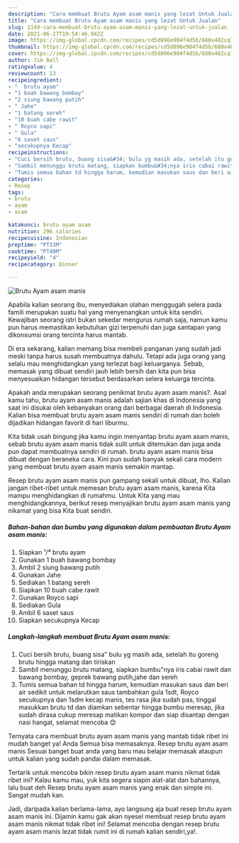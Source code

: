 ```yaml
---
description: "Cara membuat Brutu Ayam asam manis yang lezat Untuk Jualan"
title: "Cara membuat Brutu Ayam asam manis yang lezat Untuk Jualan"
slug: 1149-cara-membuat-brutu-ayam-asam-manis-yang-lezat-untuk-jualan
date: 2021-06-27T19:54:46.942Z
image: https://img-global.cpcdn.com/recipes/cd5d896e904f4d5b/680x482cq70/brutu-ayam-asam-manis-foto-resep-utama.jpg
thumbnail: https://img-global.cpcdn.com/recipes/cd5d896e904f4d5b/680x482cq70/brutu-ayam-asam-manis-foto-resep-utama.jpg
cover: https://img-global.cpcdn.com/recipes/cd5d896e904f4d5b/680x482cq70/brutu-ayam-asam-manis-foto-resep-utama.jpg
author: Jim Ball
ratingvalue: 4
reviewcount: 13
recipeingredient:
- "  brutu ayam"
- "1 buah bawang bombay"
- "2 siung bawang putih"
- " Jahe"
- "1 batang sereh"
- "10 buah cabe rawit"
- " Royco sapi"
- " Gula"
- "6 saset saus"
- "secukupnya Kecap"
recipeinstructions:
- "Cuci bersih brutu, buang sisa&#34; bulu yg masih ada, setelah itu goreng brutu hingga matang dan tiriskan"
- "Sambil menunggu brutu matang, siapkan bumbu&#34;nya iris cabai rawit dan bawang bombay, geprek bawang putih,jahe dan sereh"
- "Tumis semua bahan td hingga harum, kemudian masukan saus dan beri air sedikit untuk melarutkan saus tambahkan gula 1sdt, Royco secukupnya dan 1sdm kecap manis, tes rasa jika sudah pas, tinggal masukkan brutu td dan diamkan sebentar hingga bumbu meresap, jika sudah dirasa cukup meresap matikan kompor dan siap disantap dengan nasi hangat, selamat mencoba 😊"
categories:
- Resep
tags:
- brutu
- ayam
- asam

katakunci: brutu ayam asam 
nutrition: 296 calories
recipecuisine: Indonesian
preptime: "PT33M"
cooktime: "PT40M"
recipeyield: "4"
recipecategory: Dinner

---
```



![Brutu Ayam asam manis](https://img-global.cpcdn.com/recipes/cd5d896e904f4d5b/680x482cq70/brutu-ayam-asam-manis-foto-resep-utama.jpg)

Apabila kalian seorang ibu, menyediakan olahan menggugah selera pada famili merupakan suatu hal yang menyenangkan untuk kita sendiri. Kewajiban seorang istri bukan sekedar mengurus rumah saja, namun kamu pun harus memastikan kebutuhan gizi terpenuhi dan juga santapan yang dikonsumsi orang tercinta harus mantab.

Di era  sekarang, kalian memang bisa membeli panganan yang sudah jadi meski tanpa harus susah membuatnya dahulu. Tetapi ada juga orang yang selalu mau menghidangkan yang terlezat bagi keluarganya. Sebab, memasak yang dibuat sendiri jauh lebih bersih dan kita pun bisa menyesuaikan hidangan tersebut berdasarkan selera keluarga tercinta. 



Apakah anda merupakan seorang penikmat brutu ayam asam manis?. Asal kamu tahu, brutu ayam asam manis adalah sajian khas di Indonesia yang saat ini disukai oleh kebanyakan orang dari berbagai daerah di Indonesia. Kalian bisa membuat brutu ayam asam manis sendiri di rumah dan boleh dijadikan hidangan favorit di hari liburmu.

Kita tidak usah bingung jika kamu ingin menyantap brutu ayam asam manis, sebab brutu ayam asam manis tidak sulit untuk ditemukan dan juga anda pun dapat membuatnya sendiri di rumah. brutu ayam asam manis bisa dibuat dengan beraneka cara. Kini pun sudah banyak sekali cara modern yang membuat brutu ayam asam manis semakin mantap.

Resep brutu ayam asam manis pun gampang sekali untuk dibuat, lho. Kalian jangan ribet-ribet untuk memesan brutu ayam asam manis, karena Kita mampu menghidangkan di rumahmu. Untuk Kita yang mau menghidangkannya, berikut resep menyajikan brutu ayam asam manis yang nikamat yang bisa Kita buat sendiri.

<!--inarticleads1-->

##### Bahan-bahan dan bumbu yang digunakan dalam pembuatan Brutu Ayam asam manis:

1. Siapkan  ¹/⁴ brutu ayam
1. Gunakan 1 buah bawang bombay
1. Ambil 2 siung bawang putih
1. Gunakan  Jahe
1. Sediakan 1 batang sereh
1. Siapkan 10 buah cabe rawit
1. Gunakan  Royco sapi
1. Sediakan  Gula
1. Ambil 6 saset saus
1. Siapkan secukupnya Kecap




<!--inarticleads2-->

##### Langkah-langkah membuat Brutu Ayam asam manis:

1. Cuci bersih brutu, buang sisa&#34; bulu yg masih ada, setelah itu goreng brutu hingga matang dan tiriskan
1. Sambil menunggu brutu matang, siapkan bumbu&#34;nya iris cabai rawit dan bawang bombay, geprek bawang putih,jahe dan sereh
1. Tumis semua bahan td hingga harum, kemudian masukan saus dan beri air sedikit untuk melarutkan saus tambahkan gula 1sdt, Royco secukupnya dan 1sdm kecap manis, tes rasa jika sudah pas, tinggal masukkan brutu td dan diamkan sebentar hingga bumbu meresap, jika sudah dirasa cukup meresap matikan kompor dan siap disantap dengan nasi hangat, selamat mencoba 😊




Ternyata cara membuat brutu ayam asam manis yang mantab tidak ribet ini mudah banget ya! Anda Semua bisa memasaknya. Resep brutu ayam asam manis Sesuai banget buat anda yang baru mau belajar memasak ataupun untuk kalian yang sudah pandai dalam memasak.

Tertarik untuk mencoba bikin resep brutu ayam asam manis nikmat tidak ribet ini? Kalau kamu mau, yuk kita segera siapin alat-alat dan bahannya, lalu buat deh Resep brutu ayam asam manis yang enak dan simple ini. Sangat mudah kan. 

Jadi, daripada kalian berlama-lama, ayo langsung aja buat resep brutu ayam asam manis ini. Dijamin kamu gak akan nyesel membuat resep brutu ayam asam manis nikmat tidak ribet ini! Selamat mencoba dengan resep brutu ayam asam manis lezat tidak rumit ini di rumah kalian sendiri,ya!.

